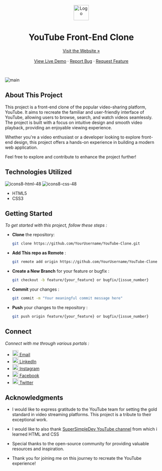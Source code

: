 <a name="readme-top"></a>
<br />
<div align="center">
  <a href="https://github.com/YourUsername/YouTube-Clone">
    <img src="https://github.com/RanitManik/YouTube-clone/assets/138437760/1bd7f49a-ca8b-481f-b208-4da9d35e65b7" alt="Logo" height="50">
  </a>
<h1> YouTube Front-End Clone
</h1>
<a href="https://ranitmanik.github.io/YouTube-clone/">Visit the Website »</a>
<br >
  <br>
<a href="https://ranitmanik.github.io/YouTube-clone/">View Live Demo</a>
·
<a href=".github/bug-report---.md">Report Bug</a>
·
<a href=".github/feature-request---.md">Request Feature</a>
  </p>
</div>
<br>

![main](https://github.com/RanitManik/YouTube-clone/assets/138437760/04041585-7d3f-4b4d-b8ee-5d78ca766ba6)


## About This Project

This project is a front-end clone of the popular video-sharing platform, YouTube. It aims to recreate the familiar and user-friendly interface of YouTube, allowing users to browse, search, and watch videos seamlessly. The project is built with a focus on intuitive design and smooth video playback, providing an enjoyable viewing experience.


Whether you're a video enthusiast or a developer looking to explore front-end design, this project offers a hands-on experience in building a modern web application.

Feel free to explore and contribute to enhance the project further!


## Technologies Utilized

![icons8-html-48](https://github.com/RanitManik/Mom-and-Pops-Bakery/assets/138437760/c594a0ea-6814-49d5-be42-42ed554d6914)
![icons8-css-48](https://github.com/RanitManik/Mom-and-Pops-Bakery/assets/138437760/8e945635-63f1-4770-acba-ff21584f1b05)

- HTML5
- CSS3
  
## Getting Started

_To get started with this project, follow these steps :_
<br>

- **Clone** the repository:

   ```bash
   git clone https://github.com/YourUsername/YouTube-Clone.git

- **Add This repo as Remote**  :

   ```bash
   git remote add origin https://github.com/YourUsername/YouTube-Clone.git

- **Create a New Branch** for your feature or bugfix :

   ```bash
   git checkout -b feature/{your_feature} or bugfix/{issue_number}
   
- **Commit** your changes :

   ```bash
   git commit -m "Your meaningful commit message here"

- **Push** your changes to the repository :

   ```bash
   git push origin feature/{your_feature} or bugfix/{issue_number}

<!-- CONTACT -->

## Connect

_Connect with me through various portals :_

- [<img src="https://cdn4.iconfinder.com/data/icons/social-media-logos-6/512/112-gmail_email_mail-512.png" width="20" /> Email](mailto:ranitmanik.dev@gmail.com)
- [<img src="https://upload.wikimedia.org/wikipedia/commons/thumb/c/ca/LinkedIn_logo_initials.png/480px-LinkedIn_logo_initials.png" width="20" /> LinkedIn](https://www.linkedin.com/in/ranit-manik/)
- [<img src="https://upload.wikimedia.org/wikipedia/commons/thumb/a/a5/Instagram_icon.png/600px-Instagram_icon.png" width="20" /> Instagram](https://www.instagram.com/ranit_manik_/)
- [<img src="https://upload.wikimedia.org/wikipedia/commons/6/6c/Facebook_Logo_2023.png" width="20" /> Facebook](https://www.facebook.com/RanitKumarManik/)
- [<img src="https://upload.wikimedia.org/wikipedia/commons/thumb/6/6f/Logo_of_Twitter.svg/512px-Logo_of_Twitter.svg.png" width="20" /> Twitter](https://twitter.com/RANIT_MANIK)

## Acknowledgments

- I would like to express gratitude to the YouTube team for setting the gold standard in video streaming platforms. This project is a tribute to their exceptional work.

- I would like to also thank [SuperSimpleDev YouTube channel](https://youtube.com/@SuperSimpleDev?si=GPyXvjWfV9lPL_4z) from which i learned HTML and CSS

- Special thanks to the open-source community for providing valuable resources and inspiration.

- Thank you for joining me on this journey to recreate the YouTube experience!

